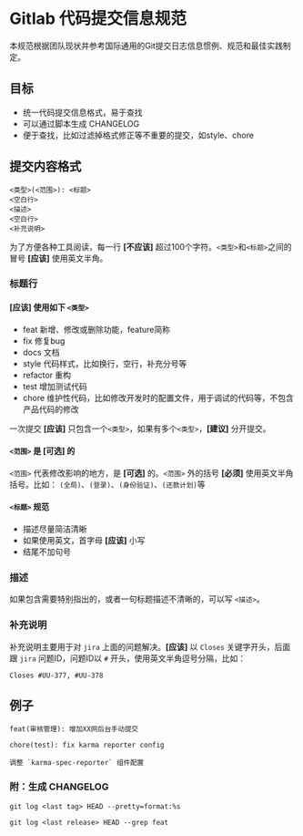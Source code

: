 # Gitlab 代码提交信息规范

本规范根据团队现状并参考国际通用的Git提交日志信息惯例、规范和最佳实践制定。

## 目标

* 统一代码提交信息格式，易于查找
* 可以通过脚本生成 CHANGELOG
* 便于查找，比如过滤掉格式修正等不重要的提交，如style、chore

## 提交内容格式

```
<类型>(<范围>): <标题>
<空白行>
<描述>
<空白行>
<补充说明>
```

为了方便各种工具阅读，每一行 **[不应该]** 超过100个字符。`<类型>`和`<标题>`之间的冒号 **[应该]** 使用英文半角。

### 标题行

#### **[应该]** 使用如下 `<类型>`

* feat 新增、修改或删除功能，feature简称
* fix 修复bug
* docs 文档
* style 代码样式，比如换行，空行，补充分号等
* refactor 重构
* test 增加测试代码
* chore 维护性代码，比如修改开发时的配置文件，用于调试的代码等，不包含产品代码的修改

一次提交 **[应该]** 只包含一个`<类型>`，如果有多个`<类型>`，**[建议]** 分开提交。

#### `<范围>` 是 **[可选]** 的

`<范围>` 代表修改影响的地方，是 **[可选]** 的。`<范围>` 外的括号 **[必须]** 使用英文半角括号。比如： `(全局)`、`(登录)`、`(身份验证)`、`(还款计划)`等

#### `<标题>` 规范

* 描述尽量简洁清晰
* 如果使用英文，首字母 **[应该]** 小写
* 结尾不加句号

### 描述

如果包含需要特别指出的，或者一句标题描述不清晰的，可以写 `<描述>`。

### 补充说明

补充说明主要用于对 `jira` 上面的问题解决。**[应该]** 以 `Closes` 关键字开头，后面跟 `jira` 问题ID，问题ID以 `#` 开头，使用英文半角逗号分隔，比如：

```
Closes #UU-377, #UU-378
```


## 例子

```
feat(审核管理): 增加XX网后台手动提交
```

```
chore(test): fix karma reporter config

调整 `karma-spec-reporter` 组件配置
```

### 附：生成 CHANGELOG

```
git log <last tag> HEAD --pretty=format:%s
```

```
git log <last release> HEAD --grep feat
```




